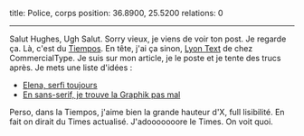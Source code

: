 title: Police, corps
position: 36.8900, 25.5200
relations: 0

---

Salut Hughes, Ugh Salut. Sorry vieux, je viens de voir ton post. Je regarde ça. Là, c'est du [Tiempos](https://d8dqtvdh2kbkr.cloudfront.net/media/documents/tiempos-text_specimen.pdf). En tête, j'ai ça sinon, [Lyon Text](https://commercialtype.com/uploads/1400014/1433568631429/Lyon_Text-family.pdf) de chez CommercialType. Je suis sur mon article, je le poste et je tente des trucs après. Je mets une liste d'idées :
- [Elena, serfi toujours](https://processtypefoundry.com/content/fonts/elena/Elena.pdf)
- [En sans-serif, je trouve la Graphik pas mal](https://commercialtype.com/uploads/3100031/1505788800306/Graphik-family.pdf)

Perso, dans la Tiempos, j'aime bien la grande hauteur d'X, full lisibilité. En fait on dirait du Times actualisé. J'adooooooore le Times. On voit quoi.
